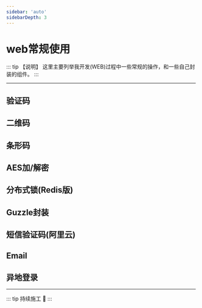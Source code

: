 ```yaml
---
sidebar: 'auto'
sidebarDepth: 3
---
```


# web常规使用

::: tip 【说明】
这里主要列举我开发(WEB)过程中一些常规的操作，和一些自己封装的组件。
:::

---

## 验证码

## 二维码

## 条形码

## AES加/解密

## 分布式锁(Redis版)

## Guzzle封装

## 短信验证码(阿里云)

## Email

## 异地登录

---

::: tip
持续施工 :construction:
:::